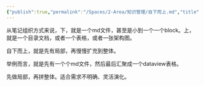 ```yaml
---
{"publish":true,"permalink":"/Spaces/2-Area/知识管理/自下而上.md","title":"自下而上","created":"2022-06-09","modified":"2025-07-09","published":"2025-07-09T18:20:17.859+08:00","cssclasses":""}
---
```



从笔记组织方式来说，下，就是一个md文件，甚至是小到一个一个block。上，就是一个目录文档，或者一个表格，或者一张架构图。

自下而上，就是先有局部，再慢慢扩充到整体。

举例而言，就是先有一个个md文件，然后最后汇聚成一个dataview表格。

先做局部，再拼整体。适合需求不明确、灵活演化。
